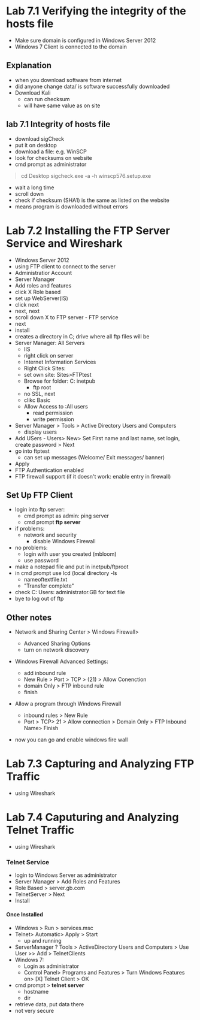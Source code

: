 # Lab 7.1 Verifying the integrity of the hosts file
- Make sure domain is configured in Windows Server 2012
- Windows 7 Client is connected to the domain

## Explanation
- when you download software from internet
- did anyone change data/ is software successfully downloaded
- Download Kali
	- can run checksum
	- will have same value as on site

## lab 7.1 Integrity of hosts file
- download sigCheck
- put it on desktop
- download a file: e.g. WinSCP
- look for checksums on website
- cmd prompt as administrator
> cd Desktop
> sigcheck.exe -a -h winscp576.setup.exe
- wait a long time
- scroll down
- check if checksum (SHA1) is the same as listed on the website
- means program is downloaded without errors

# Lab 7.2 Installing the FTP Server Service and Wireshark
- Windows Server 2012
- using FTP client to connect to the server
- Administratior Account
- Server Manager
- Add roles and features
- click X Role based
- set up WebServer(IS)
- click next
- next, next
- scroll down  X to FTP server - FTP service
- next
- install
- creates a directory in C; drive where all ftp files will be
- Server Manager: All Servers
	- IIS
	- right click on server
	- Internet Information Services
	- Right Click Sites:
	- set own site: Sites>FTPtest	
	- Browse for folder: C: inetpub
		- ftp root
	- no SSL, next
	- clikc Basic
	- Allow Access to :All users
		- read permission	
		- write permission
- Server Manager > Tools > Active Directory Users and Computers
	- display users
- Add USers - Users> New> Set First name and last name,
set login, create password > Next
- go into ftptest
	- can set up messages (Welcome/ Exit messages/ banner)
- Apply
- FTP Authentication enabled
- FTP firewall support (if it doesn't work: enable entry in firewall)

## Set Up FTP Client
- login into ftp server:
	- cmd prompt as admin: ping server
	- cmd prompt **ftp server**
- if problems:
	- network and security
		- disable Windows Firewall
- no problems:
	- login with user you created (mbloom)
	- use password
- make a notepad file and put in inetpub/ftproot
- in cmd prompt use lcd (local directory
	-ls 
	- nameoftextfile.txt
	- "Transfer complete"
- check C: Users: administrator.GB for text file
- bye to log out of ftp

## Other notes
- Network and Sharing Center > Windows Firewall>
	- Advanced Sharing Options
	- turn on network discovery
- Windows Firewall Advanced Settings:
	- add inbound rule
	- New Rule > Port > TCP >  (21) > Allow Conenction
	- domain Only > FTP inbound rule 
	- finish
- Allow a program through Windows Firewall
	- inbound rules > New Rule
	- Port > TCP> 21 > Allow connection > Domain Only > FTP Inbound Name> Finish

- now you can go and enable windows fire wall

# Lab 7.3 Capturing and Analyzing FTP Traffic
- using Wireshark

# Lab 7.4 Caputuring and Analyzing Telnet Traffic
- using Wireshark

### Telnet Service
- login to Windows Server as administrator
- Server Manager > Add Roles and Features
- Role Based > server.gb.com
- TelnetServer > Next
- Install 

#### Once Installed
- Windows > Run > services.msc
- Telnet> Automatic> Apply > Start
	- up and running
- ServerManager ? Tools > ActiveDirectory Users and Computers > Use User >> Add > TelnetClients
- Windows 7:
	- Login as administrator
	- Control Panel> Programs and Features > Turn Windows Features on> [X] Telnet Client > OK
- cmd prompt > **telnet server**
	- hostname
	- dir
- retrieve data, put data there
- not very secure